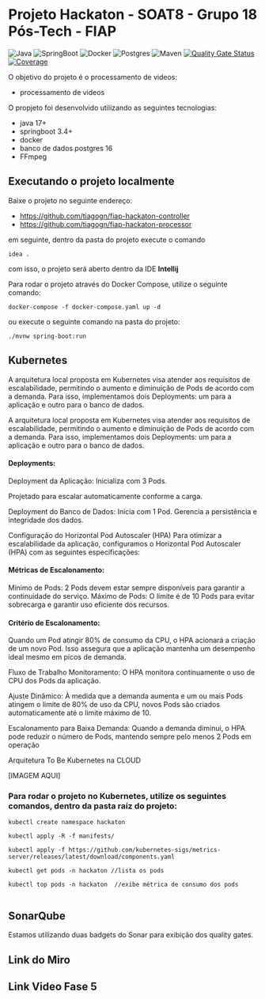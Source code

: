 # Projeto Hackaton - SOAT8 - Grupo 18 Pós-Tech - FIAP

![Java](https://img.shields.io/badge/Java-17-blue)
![SpringBoot](https://img.shields.io/badge/SpringBoot-3.4-green)
![Docker](https://img.shields.io/badge/Docker-20.10-blue)
![Postgres](https://img.shields.io/badge/Postgres-16-blue)
![Maven](https://img.shields.io/badge/Maven-3-blue)
[![Quality Gate Status](https://sonarcloud.io/api/project_badges/measure?project=tiagogn_fiap-hackaton-processor&metric=alert_status)](https://sonarcloud.io/summary/new_code?id=tiagogn_fiap-hackaton-processor)
[![Coverage](https://sonarcloud.io/api/project_badges/measure?project=tiagogn_fiap-hackaton-processor&metric=coverage)](https://sonarcloud.io/summary/new_code?id=tiagogn_fiap-hackaton-processor)

O objetivo do projeto é o processamento de videos:

- processamento de videos

O propjeto foi desenvolvido utilizando as seguintes tecnologias:

- java 17+
- springboot 3.4+
- docker
- banco de dados postgres 16
- FFmpeg

## Executando o projeto localmente

Baixe o projeto no seguinte endereço:

- https://github.com/tiagogn/fiap-hackaton-controller
- https://github.com/tiagogn/fiap-hackaton-processor

em seguinte, dentro da pasta do projeto execute o comando

```shell
idea .
```

com isso, o projeto será aberto dentro da IDE **Intellij**

Para rodar o projeto através do Docker Compose, utilize o seguinte comando:

```shell
docker-compose -f docker-compose.yaml up -d
```

ou execute o seguinte comando na pasta do projeto:

```shell
./mvnw spring-boot:run
```
## Kubernetes

A arquitetura local proposta em Kubernetes visa atender aos requisitos de escalabilidade, permitindo o aumento e
diminuição de Pods de acordo com a demanda. Para isso, implementamos dois Deployments: um para a aplicação e outro para
o banco de dados.

A arquitetura local proposta em Kubernetes visa atender aos requisitos de escalabilidade, permitindo o aumento e
diminuição de Pods de acordo com a demanda. Para isso, implementamos dois Deployments: um para a aplicação e outro para
o banco de dados.

#### Deployments:

Deployment da Aplicação: Inicializa com 3 Pods.

Projetado para escalar automaticamente conforme a carga.

Deployment do Banco de Dados: Inicia com 1 Pod. Gerencia a persistência e integridade dos dados.

Configuração do Horizontal Pod Autoscaler (HPA) Para otimizar a escalabilidade da aplicação, configuramos o Horizontal
Pod Autoscaler (HPA) com as seguintes especificações:

#### Métricas de Escalonamento:

Mínimo de Pods: 2 Pods devem estar sempre disponíveis para garantir a continuidade do serviço. Máximo de Pods: O limite
é de 10 Pods para evitar sobrecarga e garantir uso eficiente dos recursos.

#### Critério de Escalonamento:

Quando um Pod atingir 80% de consumo da CPU, o HPA acionará a criação de um novo Pod. Isso assegura que a aplicação
mantenha um desempenho ideal mesmo em picos de demanda.

Fluxo de Trabalho Monitoramento: O HPA monitora continuamente o uso de CPU dos Pods da aplicação.

Ajuste Dinâmico: À medida que a demanda aumenta e um ou mais Pods atingem o limite de 80% de uso da CPU, novos Pods são
criados automaticamente até o limite máximo de 10.

Escalonamento para Baixa Demanda: Quando a demanda diminui, o HPA pode reduzir o número de Pods, mantendo sempre pelo
menos 2 Pods em operação

Arquitetura To Be Kubernetes na CLOUD

[IMAGEM AQUI]

### Para rodar o projeto no Kubernetes, utilize os seguintes comandos, dentro da pasta raíz do projeto:

```shell
kubectl create namespace hackaton

kubectl apply -R -f manifests/

kubectl apply -f https://github.com/kubernetes-sigs/metrics-server/releases/latest/download/components.yaml

kubectl get pods -n hackaton //lista os pods

kubectl top pods -n hackaton  //exibe métrica de consumo dos pods
 
```

## SonarQube

Estamos utilizando duas badgets do Sonar para exibição dos quality gates.

## Link do Miro

## Link Video Fase 5

